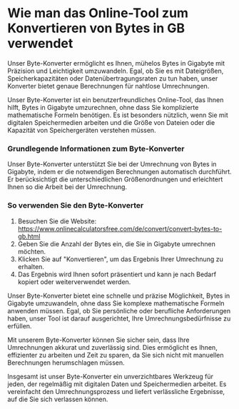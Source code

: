 Wie man das Online-Tool zum Konvertieren von Bytes in GB verwendet
==================================================================

Unser Byte-Konverter ermöglicht es Ihnen, mühelos Bytes in Gigabyte mit Präzision und Leichtigkeit umzuwandeln. Egal, ob Sie es mit Dateigrößen, Speicherkapazitäten oder Datenübertragungsraten zu tun haben, unser Konverter bietet genaue Berechnungen für nahtlose Umrechnungen.

Unser Byte-Konverter ist ein benutzerfreundliches Online-Tool, das Ihnen hilft, Bytes in Gigabyte umzurechnen, ohne dass Sie komplizierte mathematische Formeln benötigen. Es ist besonders nützlich, wenn Sie mit digitalen Speichermedien arbeiten und die Größe von Dateien oder die Kapazität von Speichergeräten verstehen müssen.

### Grundlegende Informationen zum Byte-Konverter

Unser Byte-Konverter unterstützt Sie bei der Umrechnung von Bytes in Gigabyte, indem er die notwendigen Berechnungen automatisch durchführt. Er berücksichtigt die unterschiedlichen Größenordnungen und erleichtert Ihnen so die Arbeit bei der Umrechnung.

### So verwenden Sie den Byte-Konverter

1. Besuchen Sie die Website: <https://www.onlinecalculatorsfree.com/de/convert/convert-bytes-to-gb.html>
2. Geben Sie die Anzahl der Bytes ein, die Sie in Gigabyte umrechnen möchten.
3. Klicken Sie auf "Konvertieren", um das Ergebnis Ihrer Umrechnung zu erhalten.
4. Das Ergebnis wird Ihnen sofort präsentiert und kann je nach Bedarf kopiert oder weiterverwendet werden.

Unser Byte-Konverter bietet eine schnelle und präzise Möglichkeit, Bytes in Gigabyte umzuwandeln, ohne dass Sie komplexe mathematische Formeln anwenden müssen. Egal, ob Sie persönliche oder berufliche Anforderungen haben, unser Tool ist darauf ausgerichtet, Ihre Umrechnungsbedürfnisse zu erfüllen.

Mit unserem Byte-Konverter können Sie sicher sein, dass Ihre Umrechnungen akkurat und zuverlässig sind. Dies ermöglicht es Ihnen, effizienter zu arbeiten und Zeit zu sparen, da Sie sich nicht mit manuellen Berechnungen herumschlagen müssen.

Insgesamt ist unser Byte-Konverter ein unverzichtbares Werkzeug für jeden, der regelmäßig mit digitalen Daten und Speichermedien arbeitet. Es vereinfacht den Umrechnungsprozess und liefert verlässliche Ergebnisse, auf die Sie sich verlassen können.